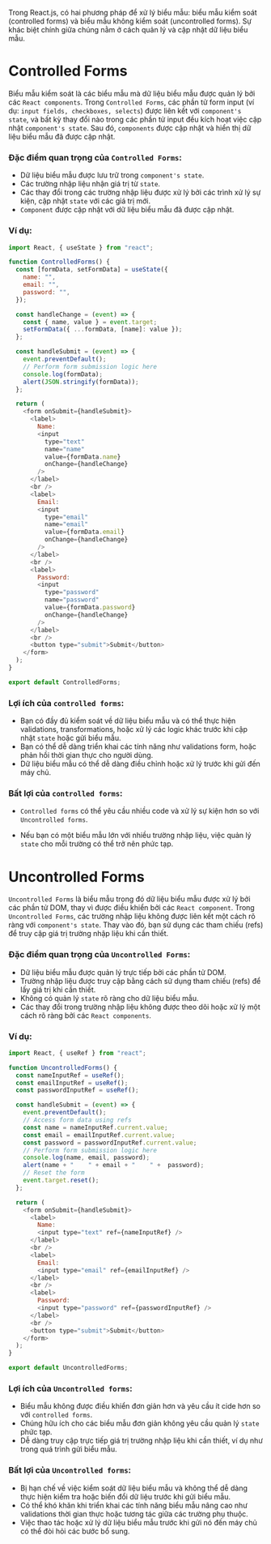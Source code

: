 
Trong React.js, có hai phương pháp để xử lý biểu mẫu: biểu mẫu kiểm soát (controlled forms) và biểu mẫu không kiểm soát (uncontrolled forms). Sự khác biệt chính giữa chúng nằm ở cách quản lý và cập nhật dữ liệu biểu mẫu.

# Controlled Forms
Biểu mẫu kiểm soát là các biểu mẫu mà dữ liệu biểu mẫu được quản lý bởi các ```React components```. Trong ```Controlled Forms```, các phần tử form input (ví dụ: ```input fields, checkboxes, selects```) được liên kết với ```component's state```, và bất kỳ thay đổi nào trong các phần tử input đều kích hoạt việc cập nhật ```component's state```. Sau đó, ```components``` được cập nhật và hiển thị dữ liệu biểu mẫu đã được cập nhật.

### Đặc điểm quan trọng của `Controlled Forms`:
- Dữ liệu biểu mẫu được lưu trữ trong  ```component's state```.
- Các trường nhập liệu nhận giá trị từ `state`.
- Các thay đổi trong các trường nhập liệu được xử lý bởi các trình xử lý sự kiện, cập nhật `state` với các giá trị mới.
- `Component` được cập nhật với dữ liệu biểu mẫu đã được cập nhật.

### Ví dụ:
```js
import React, { useState } from "react";

function ControlledForms() {
  const [formData, setFormData] = useState({
    name: "",
    email: "",
    password: "",
  });

  const handleChange = (event) => {
    const { name, value } = event.target;
    setFormData({ ...formData, [name]: value });
  };

  const handleSubmit = (event) => {
    event.preventDefault();
    // Perform form submission logic here
    console.log(formData);
    alert(JSON.stringify(formData));
  };

  return (
    <form onSubmit={handleSubmit}>
      <label>
        Name:
        <input
          type="text"
          name="name"
          value={formData.name}
          onChange={handleChange}
        />
      </label>
      <br />
      <label>
        Email:
        <input
          type="email"
          name="email"
          value={formData.email}
          onChange={handleChange}
        />
      </label>
      <br />
      <label>
        Password:
        <input
          type="password"
          name="password"
          value={formData.password}
          onChange={handleChange}
        />
      </label>
      <br />
      <button type="submit">Submit</button>
    </form>
  );
}

export default ControlledForms;
```


### Lợi ích của `controlled forms`:
- Bạn có đầy đủ kiểm soát về dữ liệu biểu mẫu và có thể thực hiện validations, transformations, hoặc xử lý các logic khác trước khi cập nhật `state` hoặc gửi biểu mẫu.
- Bạn có thể dễ dàng triển khai các tính năng như validations form, hoặc phản hồi thời gian thực cho người dùng.
- Dữ liệu biểu mẫu có thể dễ dàng điều chỉnh hoặc xử lý trước khi gửi đến máy chủ.

### Bất lợi của `controlled forms`:
- `Controlled forms` có thể yêu cầu nhiều code và xử lý sự kiện hơn so với  `Uncontrolled forms`.

- Nếu bạn có một biểu mẫu lớn với nhiều trường nhập liệu, việc quản lý `state` cho mỗi trường có thể trở nên phức tạp.


# Uncontrolled Forms
`Uncontrolled Forms` là biểu mẫu trong đó dữ liệu biểu mẫu được xử lý bởi các phần tử DOM, thay vì được điều khiển bởi các `React component`. Trong `Uncontrolled Forms`, các trường nhập liệu không được liên kết một cách rõ ràng với `component's state`. Thay vào đó, bạn sử dụng các tham chiếu (refs) để truy cập giá trị trường nhập liệu khi cần thiết.


### Đặc điểm quan trọng của `Uncontrolled Forms`:
- Dữ liệu biểu mẫu được quản lý trực tiếp bởi các phần tử DOM.
- Trường nhập liệu được truy cập bằng cách sử dụng tham chiếu (refs) để lấy giá trị khi cần thiết.
- Không có quản lý `state` rõ ràng cho dữ liệu biểu mẫu.
- Các thay đổi trong trường nhập liệu không được theo dõi hoặc xử lý một cách rõ ràng bởi các `React components`.

### Ví dụ:
```js
import React, { useRef } from "react";

function UncontrolledForms() {
  const nameInputRef = useRef();
  const emailInputRef = useRef();
  const passwordInputRef = useRef();

  const handleSubmit = (event) => {
    event.preventDefault();
    // Access form data using refs
    const name = nameInputRef.current.value;
    const email = emailInputRef.current.value;
    const password = passwordInputRef.current.value;
    // Perform form submission logic here
    console.log(name, email, password);
    alert(name + "    " + email + "    " +  password);
    // Reset the form
    event.target.reset();
  };

  return (
    <form onSubmit={handleSubmit}>
      <label>
        Name:
        <input type="text" ref={nameInputRef} />
      </label>
      <br />
      <label>
        Email:
        <input type="email" ref={emailInputRef} />
      </label>
      <br />
      <label>
        Password:
        <input type="password" ref={passwordInputRef} />
      </label>
      <br />
      <button type="submit">Submit</button>
    </form>
  );
}

export default UncontrolledForms;

```

### Lợi ích của `Uncontrolled forms`:
- Biểu mẫu không được điều khiển đơn giản hơn và yêu cầu ít cide hơn so với `controlled forms`.
- Chúng hữu ích cho các biểu mẫu đơn giản không yêu cầu quản lý `state` phức tạp.
- Dễ dàng truy cập trực tiếp giá trị trường nhập liệu khi cần thiết, ví dụ như trong quá trình gửi biểu mẫu.

### Bất lợi của `Uncontrolled forms`:
- Bị hạn chế về việc kiểm soát dữ liệu biểu mẫu và không thể dễ dàng thực hiện kiểm tra hoặc biến đổi dữ liệu trước khi gửi biểu mẫu.
- Có thể khó khăn khi triển khai các tính năng biểu mẫu nâng cao như validations thời gian thực hoặc tương tác giữa các trường phụ thuộc.
- Việc thao tác hoặc xử lý dữ liệu biểu mẫu trước khi gửi nó đến máy chủ có thể đòi hỏi các bước bổ sung.
